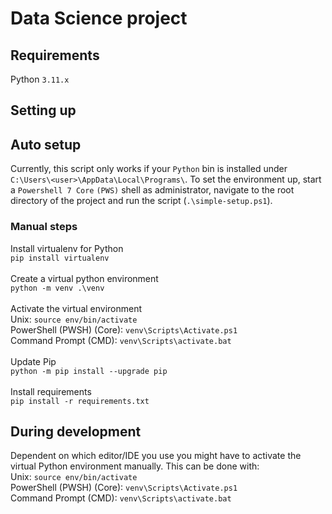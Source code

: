 # Data Science project

## Requirements

Python `3.11.x`<br/>

## Setting up

## Auto setup
Currently, this script only works if your `Python` bin is installed under `C:\Users\<user>\AppData\Local\Programs\`. To set the environment up, start a `Powershell 7 Core` `(PWS)` shell as administrator, navigate to the root directory of the project and run the script (`.\simple-setup.ps1`). 

### Manual steps
Install virtualenv for Python <br/>
`pip install virtualenv`
<br/>
<br/>
Create a virtual python environment <br/>
`python -m venv .\venv`
<br/>
<br/>
Activate the virtual environment <br/>
Unix: `source env/bin/activate` <br/>
PowerShell (PWSH) (Core): `venv\Scripts\Activate.ps1`<br/>
Command Prompt (CMD): `venv\Scripts\activate.bat`
<br/>
<br/>
Update Pip <br/>
`python -m pip install --upgrade pip`
<br/>
<br/>
Install requirements <br/>
`pip install -r requirements.txt`


## During development

Dependent on which editor/IDE you use you might have to activate the virtual Python environment manually. This can be done with: <br/>
Unix: `source env/bin/activate` <br/>
PowerShell (PWSH) (Core): `venv\Scripts\Activate.ps1`<br/>
Command Prompt (CMD): `venv\Scripts\activate.bat`



